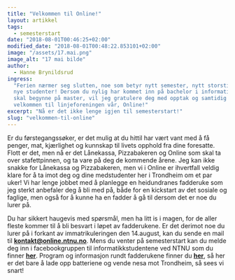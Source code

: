 ```yaml
---
title: "Velkommen til Online!"
layout: artikkel
tags:
  - semesterstart
date: "2018-08-01T00:46:25+02:00"
modified_date: "2018-08-01T00:48:22.853101+02:00"
image: "/assets/17.mai.png"
image_alt: "17 mai bilde"
author:
  - Hanne Brynildsrud
ingress:
  "Ferien nærmer seg slutten, noe som betyr nytt semester, nytt storstipend og
  nye studenter! Dersom du nylig har kommet inn på bachelor i informatikk eller
  skal begynne på master, vil jeg gratulere deg med opptak og samtidig ønske deg
  velkommen til linjeforeningen vår, Online!"
excerpt: "Nå er det ikke lenge igjen til semesterstart!"
slug: "velkommen-til-online"
---
```


Er du førstegangssøker, er det mulig at du hittil har vært vant med å få penger,
mat, kjærlighet og kunnskap til livets opphold fra dine foresatte. Flott er det,
men nå er det Lånekassa, Pizzabakeren og Online som skal ta over stafettpinnen,
og ta vare på deg de kommende årene. Jeg kan ikke snakke for Lånekassa og
Pizzabakeren, men vi i Online er ihvertfall veldig klare for å ta imot deg og
dine medstudenter her i Trondheim om et par uker! Vi har lenge jobbet med å
planlegge en heidundranes fadderuke som jeg sterkt anbefaler deg å bli med på,
både for en kickstart av det sosiale og faglige, men også for å kunne ha en
fadder å gå til dersom det er noe du lurer på.

Du har sikkert haugevis med spørsmål, men ha litt is i magen, for de aller
fleste kommer til å bli besvart i løpet av fadderukene. Er det derimot noe du
lurer på i forkant av immatrikuleringen den 14.august, kan du sende en mail til
**kontakt@online.ntnu.no**. Mens du venter på semesterstart kan du melde deg inn
i facebookgruppen til informatikkstudentene ved NTNU som du finner
**[her](https://www.facebook.com/groups/1547182375336132/)**. Program og
informasjon rundt fadderukene finner du
**[her](https://online.ntnu.no/splash/)**, så her er det bare å lade opp
batteriene og vende nesa mot Trondheim, så sees vi snart!
